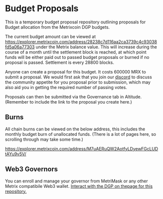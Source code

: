 # Budget Proposals

This is a temporary budget proposal repository outlining proposals for Budget allocation from the Metrixcoin DGP budgets.

The current budget amount can be viewed at https://explorer.metrixcoin.com/address/28238c7d116aa2ca3739c4c93038fd5a06a77303 under the Metrix balance value. This will increase during the course of a month until the settlement block is reached, at which point funds will be either paid out to passed budget proposals or burned if no proposal is passed. Settlement is every 28800 blocks.

Anyone can create a proposal for this budget. It costs 600000 MRX to submit a proposal.
We would first ask that you join our [discord](https://discord.gg/VagFDrj9H7) to discuss the community appetite for you proposal prior to submission, which may also aid you in getting the required number of passing votes.

Proposals can then be submitted via the Governance tab in Altitude. (Remember to include the link to the proposal you create here.)

## Burns

All chain burns can be viewed on the below address, this includes the monthly budget burn of unallocated funds. (There is a lot of pages here, so scrolling through may take some time.)

https://explorer.metrixcoin.com/address/M7uAERuQW2AotfyLDyewFGcLUDtAYu9v5V/

## Web3 Governors

You can enroll and manage your governor from MetriMask or any other Metrix compatibile Web3 wallet. [Interact with the DGP on thepage for this repository.](/#)
